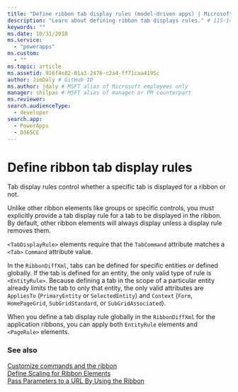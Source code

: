 ```yaml
---
title: "Define ribbon tab display rules (model-driven apps) | Microsoft Docs" # Intent and product brand in a unique string of 43-59 chars including spaces"
description: "Learn about defining ribbon tab displays rules." # 115-145 characters including spaces. This abstract displays in the search result."
keywords: ""
ms.date: 10/31/2018
ms.service:
  - "powerapps"
ms.custom:
  - ""
ms.topic: article
ms.assetid: 916f4e82-01a3-2476-c2a4-ff71caa4195c
author: JimDaly # GitHub ID
ms.author: jdaly # MSFT alias of Microsoft employees only
manager: shilpas # MSFT alias of manager or PM counterpart
ms.reviewer: 
search.audienceType: 
  - developer
search.app: 
  - PowerApps
  - D365CE
---
```


# Define ribbon tab display rules

<!-- https://docs.microsoft.com/dynamics365/customer-engagement/developer/customize-dev/define-ribbon-tab-display-rules -->

Tab display rules control whether a specific tab is displayed for a ribbon or not.  
  
 Unlike other ribbon elements like groups or specific controls, you must explicitly provide a tab display rule for a tab to be displayed in the ribbon. By default, other ribbon elements will always display unless a display rule removes them.  
  
 `<TabDisplayRule>` elements require that the `TabCommand` attribute matches a `<Tab>` `Command` attribute value.  
  
 In the `RibbonDiffXml`, tabs can be defined for specific entities or defined globally. 
 If the tab is defined for an entity, the only valid type of rule is `<EntityRule>`. 
 Because defining a tab in the scope of a particular entity already limits the tab to only that entity, the only valid attributes are `AppliesTo` (`PrimaryEntity` or `SelectedEntity`) and `Context` (`Form`, `HomePageGrid`, `SubGridStandard`, or `SubGridAssociated`).  
  
 When you define a tab display rule globally in the `RibbonDiffXml` for the application ribbons, you can apply both `EntityRule` elements and `<PageRule>` elements.  
  
### See also  
 [Customize commands and the ribbon](customize-commands-ribbon.md)   
 [Define Scaling for Ribbon Elements](define-scaling-ribbon-elements.md)   
 [Pass Parameters to a URL By Using the Ribbon](pass-parameters-url-by-using-ribbon.md)